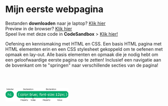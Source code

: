 # Mijn eerste webpagina



Bestanden **downloaden** naar je laptop? [Klik hier](https://github.com/CMD-Groningen/mijn-eerste-webpagina/archive/refs/heads/master.zip)     
Preview in de browser? [Klik hier](https://cmd-groningen.github.io/mijn-eerste-webpagina)  
Speel live met deze code in **CodeSandbox** > [Klik hier!](https://codesandbox.io/s/github/CMD-Groningen/mijn-eerste-webpagina) 

Oefening en kennismaking met HTML en CSS. Een basis HTML pagina met HTML elementen erin en een CSS stylesheet gekoppeld om te oefenen met opmaak en lay-out. Alle basis elementen en opmaak die je nodig hebt om een geloofwaardige eerste pagina op te zetten! Inclusief een navigatie aan de bovenkant om te "springen" naar verschillende secties van de pagina!


<img src="https://github.com/CMD-Groningen/mijn-eerste-webpagina/blob/main/images/img_selector.gif" style="max-width:200px;padding-top:50px">
